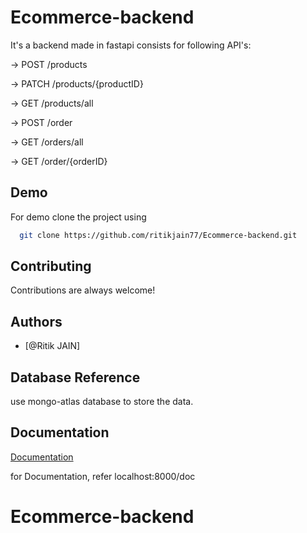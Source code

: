 # Ecommerce-backend

It's a backend made in fastapi consists for following API's:

-> POST /products

-> PATCH /products/{productID}

-> GET /products/all

-> POST /order

-> GET /orders/all

-> GET /order/{orderID}

## Demo

For demo clone the project using 

```bash
  git clone https://github.com/ritikjain77/Ecommerce-backend.git
```


## Contributing

Contributions are always welcome!



## Authors

- [@Ritik JAIN]


## Database Reference

use mongo-atlas database to store the data.







## Documentation

[Documentation](https://linktodocumentation)

for Documentation, refer localhost:8000/doc

# Ecommerce-backend
